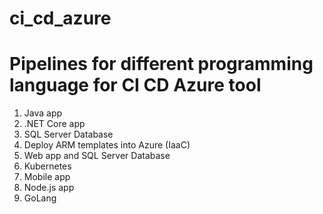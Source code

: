 # ci_cd_azure
# Pipelines for different programming language for CI CD Azure tool
1. Java app
2. .NET Core app
3. SQL Server Database
4. Deploy ARM templates into Azure (IaaC)
5. Web app and SQL Server Database
6. Kubernetes
7. Mobile app
8. Node.js app
9. GoLang
